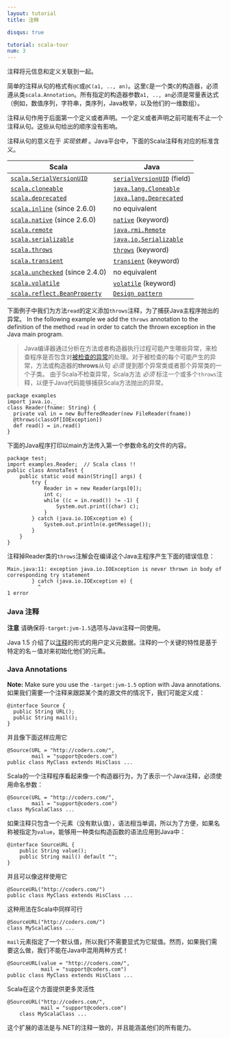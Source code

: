 ```yaml
---
layout: tutorial
title: 注释

disqus: true

tutorial: scala-tour
num: 3
---
```


注释将元信息和定义关联到一起。

简单的注释从句的格式有`@C`或`@C(a1, .., an)`。这里`C`是一个类`C`的构造器，必须遵从类`scala.Annotation`。所有指定的构造器参数`a1, .., an`必须是常量表达式（例如，数值序列，字符串，类序列，Java枚举，以及他们的一维数组）。

注释从句作用于后面第一个定义或者声明。一个定义或者声明之前可能有不止一个注释从句。这些从句给出的顺序没有影响。

注释从句的意义在于 _实现依赖_ 。Java平台中，下面的Scala注释有对应的标准含义。

|           Scala           |           Java           |
|           ------          |          ------          |
|  [`scala.SerialVersionUID`](http://www.scala-lang.org/api/2.9.1/scala/SerialVersionUID.html)   |  [`serialVersionUID`](http://java.sun.com/j2se/1.5.0/docs/api/java/io/Serializable.html#navbar_bottom) (field)  |
|  [`scala.cloneable`](http://www.scala-lang.org/api/2.9.1/scala/cloneable.html)   |  [`java.lang.Cloneable`](http://java.sun.com/j2se/1.5.0/docs/api/java/lang/Cloneable.html) |
|  [`scala.deprecated`](http://www.scala-lang.org/api/2.9.1/scala/deprecated.html)   |  [`java.lang.Deprecated`](http://java.sun.com/j2se/1.5.0/docs/api/java/lang/Deprecated.html) |
|  [`scala.inline`](http://www.scala-lang.org/api/2.9.1/scala/inline.html) (since 2.6.0)  |  no equivalent |
|  [`scala.native`](http://www.scala-lang.org/api/2.9.1/scala/native.html) (since 2.6.0)  |  [`native`](http://java.sun.com/docs/books/tutorial/java/nutsandbolts/_keywords.html) (keyword) |
|  [`scala.remote`](http://www.scala-lang.org/api/2.9.1/scala/remote.html) |  [`java.rmi.Remote`](http://java.sun.com/j2se/1.5.0/docs/api/java/rmi/Remote.html) |
|  [`scala.serializable`](http://www.scala-lang.org/api/2.9.1/index.html#scala.annotation.serializable) |  [`java.io.Serializable`](http://java.sun.com/j2se/1.5.0/docs/api/java/io/Serializable.html) |
|  [`scala.throws`](http://www.scala-lang.org/api/2.9.1/scala/throws.html) |  [`throws`](http://java.sun.com/docs/books/tutorial/java/nutsandbolts/_keywords.html) (keyword) |
|  [`scala.transient`](http://www.scala-lang.org/api/2.9.1/scala/transient.html) |  [`transient`](http://java.sun.com/docs/books/tutorial/java/nutsandbolts/_keywords.html) (keyword) |
|  [`scala.unchecked`](http://www.scala-lang.org/api/2.9.1/scala/unchecked.html) (since 2.4.0) |  no equivalent |
|  [`scala.volatile`](http://www.scala-lang.org/api/2.9.1/scala/volatile.html) |  [`volatile`](http://java.sun.com/docs/books/tutorial/java/nutsandbolts/_keywords.html) (keyword) |
|  [`scala.reflect.BeanProperty`](http://www.scala-lang.org/api/2.9.1/scala/reflect/BeanProperty.html) |  [`Design pattern`](http://docs.oracle.com/javase/tutorial/javabeans/writing/properties.html) |

下面例子中我们为方法`read`的定义添加`throws`注释，为了捕获Java主程序抛出的异常。
In the following example we add the `throws` annotation to the definition of the method `read` in order to catch the thrown exception in the Java main program.

> Java编译器通过分析在方法或者构造器执行过程可能产生哪些异常，来检查程序是否包含对[被检查的异常](http://docs.oracle.com/javase/specs/jls/se5.0/html/exceptions.html)的处理。对于被检查的每个可能产生的异常，方法或构造器的**throws**从句 _必须_ 提到那个异常类或者那个异常类的一个子类。
> 由于Scala不检查异常，Scala方法 _必须_ 标注一个或多个`throws`注释，以便于Java代码能够捕获Scala方法抛出的异常。

    package examples
    import java.io._
    class Reader(fname: String) {
      private val in = new BufferedReader(new FileReader(fname))
      @throws(classOf[IOException])
      def read() = in.read()
    }

下面的Java程序打印以main方法传入第一个参数命名的文件的内容。

    package test;
    import examples.Reader;  // Scala class !!
    public class AnnotaTest {
        public static void main(String[] args) {
            try {
                Reader in = new Reader(args[0]);
                int c;
                while ((c = in.read()) != -1) {
                    System.out.print((char) c);
                }
            } catch (java.io.IOException e) {
                System.out.println(e.getMessage());
            }
        }
    }

注释掉Reader类的`throws`注解会在编译这个Java主程序产生下面的错误信息：

    Main.java:11: exception java.io.IOException is never thrown in body of
    corresponding try statement
            } catch (java.io.IOException e) {
              ^
    1 error

### Java 注释

**注意** 请确保将`-target:jvm-1.5`选项与Java注释一同使用。

Java 1.5 介绍了以[注释](http://java.sun.com/j2se/1.5.0/docs/guide/language/annotations.html)的形式的用户定义元数据。注释的一个关键的特性是基于特定的名－值对来初始化他们的元素。

### Java Annotations ###

**Note:** Make sure you use the `-target:jvm-1.5` option with Java annotations.如果我们需要一个注释来跟踪某个类的源文件的情况下，我们可能定义成：

    @interface Source {
      public String URL();
      public String mail();
    }

并且像下面这样应用它

    @Source(URL = "http://coders.com/",
            mail = "support@coders.com")
    public class MyClass extends HisClass ...

Scala的一个注释程序看起来像一个构造器行为，为了表示一个Java注释，必须使用命名参数：

    @Source(URL = "http://coders.com/",
            mail = "support@coders.com")
    class MyScalaClass ...

如果注释只包含一个元素（没有默认值），语法相当单调，所以为了方便，如果名称被指定为`value`，能够用一种类似构造函数的语法应用到Java中：

    @interface SourceURL {
        public String value();
        public String mail() default "";
    }

并且可以像这样使用它

    @SourceURL("http://coders.com/")
    public class MyClass extends HisClass ...

这种用法在Scala中同样可行

    @SourceURL("http://coders.com/")
    class MyScalaClass ...

`mail`元素指定了一个默认值，所以我们不需要显式为它赋值。然而，如果我们需要这么做，我们不能在Java中混用两种方式！

    @SourceURL(value = "http://coders.com/",
               mail = "support@coders.com")
    public class MyClass extends HisClass ...

Scala在这个方面提供更多灵活性

    @SourceURL("http://coders.com/",
               mail = "support@coders.com")
        class MyScalaClass ...

这个扩展的语法是与.NET的注释一致的，并且能涵盖他们的所有能力。
